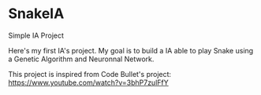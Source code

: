 # SnakeIA
Simple IA Project 


Here's my first IA's project. My goal is to build a IA able to play Snake using a Genetic Algorithm and Neuronnal Network.

This project is inspired from Code Bullet's project: https://www.youtube.com/watch?v=3bhP7zulFfY
